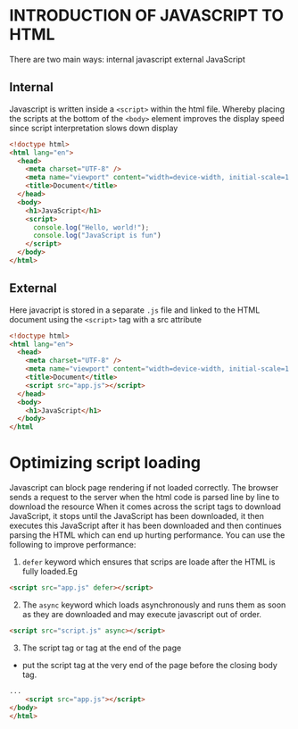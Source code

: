 # INTRODUCTION OF JAVASCRIPT TO HTML
There are two main ways:
internal javascript
external JavaScript
## Internal
Javascript is written inside a `<script>` within the html file. Whereby placing the scripts at the bottom of the `<body>` element improves the display speed since script interpretation slows down display


```html 
<!doctype html>
<html lang="en">
  <head>
    <meta charset="UTF-8" />
    <meta name="viewport" content="width=device-width, initial-scale=1.0" />
    <title>Document</title>
  </head>
  <body>
    <h1>JavaScript</h1>
    <script>
      console.log("Hello, world!");
      console.log("JavaScript is fun")
    </script>
  </body>
</html>
```
## External 
Here javacript is stored in a separate `.js` file and linked to the HTML document using the `<script>` tag with a src attribute
```html
<!doctype html>
<html lang="en">
  <head>
    <meta charset="UTF-8" />
    <meta name="viewport" content="width=device-width, initial-scale=1.0" />
    <title>Document</title>
    <script src="app.js"></script>
  </head>
  <body>
    <h1>JavaScript</h1>
  </body>
</html
```
# Optimizing script loading
Javascript can block page rendering if not loaded correctly.
The browser sends a request to the server when the html code is parsed line by line  to download the resource
When it comes across the script tags to download JavaScript, it stops until the JavaScript has been downloaded, it then executes this JavaScript after it has been downloaded and then continues parsing the HTML which can end up hurting performance.
You can use the following to improve performance:
1. `defer` keyword which ensures that scrips are loade after the HTML is fully loaded.Eg
```html
<script src="app.js" defer></script> 
```
2. The `async` keyword which loads asynchronously and runs them as soon as they are downloaded and may execute javascript out of order.
```html
<script src="script.js" async></script>
```
3. The script tag or  tag at the end of the page 
- put the script tag at the very end of the page before the closing body tag.
```html
...
    <script src="app.js"></script>
</body>
</html>
```











